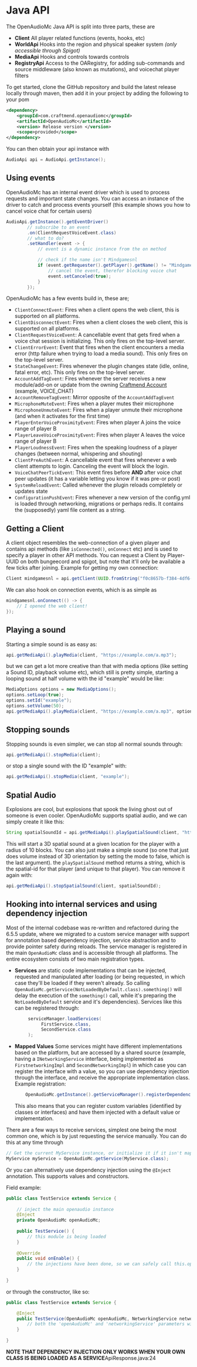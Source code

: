 [//]: # (TITLE:Java API)
[//]: # (ICON:fab fa-java)
[//]: # (DESCRIPTION:Using the java API to build awesome shit)
[//]: # (TAGS:java,api,technical,documentation,events,packets,maven,gradle,nerds)

# Java API
The OpenAudioMc Java API is split into three parts, these are
 - **Client** All player related functions (events, hooks, etc)
 - **WorldApi** Hooks into the region and physical speaker system *(only accessible through Spigot)*
 - **MediaApi** Hooks and controls towards controls
 - **RegistryApi** Access to the OARegistry, for adding sub-commands and source middleware (also known as mutations), and voicechat player filters
 
To get started, clone the GitHub repository and build the latest release locally through maven, then add it in your project by adding the following to your pom
```xml
<dependency>
    <groupId>com.craftmend.openaudiomc</groupId>
    <artifactId>OpenAudioMc</artifactId>
    <version> Release version </version>
    <scope>provided</scope>
</dependency>
```

You can then obtain your api instance with
```java
AudioApi api = AudioApi.getInstance();
```

## Using events
OpenAudioMc has an internal event driver which is used to process requests and important state changes.
You can access an instance of the driver to catch and process events yourself (this example shows you how to cancel voice chat for certain users)
```java
AudioApi.getInstance().getEventDriver()
        // subscribe to an event
        .on(ClientRequestVoiceEvent.class)
        // what to do?
        .setHandler(event -> {
            // event is a dynamic instance from the on method

            // check if the name isn't Mindgamesnl
            if (event.getRequester().getPlayer().getName() != "Mindgamesnl") {
                // cancel the event, therefor blocking voice chat
                event.setCanceled(true);
            }
        });
```

OpenAudioMc has a few events build in, these are;
 - `ClientConnectEvent`: Fires when a client opens the web client, this is supported on all platforms.
 - `ClientDisconnectEvent`: Fires when a client closes the web client, this is supported on all platforms.
 - `ClientRequestVoiceEvent`: A cancellable event that gets fired when a voice chat session is initializing. This only fires on the top-level server.
 - `ClientErrorEvent`: Event that fires when the client encounters a media error (http failure when trying to load a media sound). This only fires on the top-level server.
 - `StateChangeEvent`: Fires whenever the plugin changes state (idle, online, fatal error, etc). This only fires on the top-level server.
 - `AccountAddTagEvent`: Fires whenever the server receives a new module/add-on or update from the owning [Craftmend Account](account.md) (example, VOICE_CHAT)
 - `AccountRemoveTagEvent`: Mirror opposite of the `AccountAddTagEvent`
 - `MicrophoneMuteEvent`: Fires when a player mutes their microphone
 - `MicrophoneUnmuteEvent`: Fires when a player unmute their microphone (and when it activates for the first time)
 - `PlayerEnterVoiceProximityEvent`: Fires when player A joins the voice range of player B
 - `PlayerLeaveVoiceProximityEvent`: Fires when player A leaves the voice range of player B
 - `PlayerLoudnessEvent`: Fires when the speaking loudness of a player changes (between normal, whispering and shouting)
 - `ClientPreAuthEvent`: A cancellable event that fires whenever a web client attempts to login. Canceling the event will block the login.
 - `VoiceChatPeerTickEvent`: This event fires before **AND** after voice chat peer updates (it has a variable letting you know if it was pre-or post)
 - `SystemReloadEvent`: Called whenever the plugin reloads completely or updates state
 - `ConfigurationPushEvent`: Fires whenever a new version of the config.yml is loaded through networking, migrations or perhaps redis. It contains the (supposedly) yaml file content as a string.

## Getting a Client
A client object resembles the web-connection of a given player and contains api methods (like `isConnected()`, `onConnect` etc) and is used to specify a player in other API methods.
You can request a Client by Player-UUID on both bungeecord and spigot, but note that it'll only be available a few ticks after joining. Example for getting my own connection:
```java
Client mindgamesnl = api.getClient(UUID.fromString("f0c8657b-f384-4df6-9d66-e9f36c36ce8a"));
```
We can also hook on connection events, which is as simple as
```java
mindgamesnl.onConnect(() -> {
    // I opened the web client!
});
```

## Playing a sound
Starting a simple sound is as easy as:
```java
api.getMediaApi().playMedia(client, "https://example.com/a.mp3");
```
but we can get a lot more creative than that with media options (like setting a Sound ID, playback volume etc), which still is pretty simple, starting a looping sound at half volume with the id "example" would be like:
```java
MediaOptions options = new MediaOptions();
options.setLoop(true);
options.setId("example");
options.setVolume(50);
api.getMediaApi().playMedia(client, "https://example.com/a.mp3", options);
```

## Stopping sounds
Stopping sounds is even simpler, we can stop all normal sounds through:
```java
api.getMediaApi().stopMedia(client);
```
or stop a single sound with the ID "example" with:
```java
api.getMediaApi().stopMedia(client, "example");
```

## Spatial Audio
Explosions are cool, but explosions that spook the living ghost out of someone is even cooler. OpenAudioMc supports spatial audio, and we can simply create it like this:
```java
String spatialSoundId = api.getMediaApi().playSpatialSound(client, "https://example.com/a.mp3", x, y, z, 10, true);
```
This will start a 3D spatial sound at a given location for the player with a radius of 10 blocks. You can also just make a simple sound (so one that just does volume instead of 3D orientation by setting the mode to false, which is the last argument).
the `playSpatialSound` method returns a string, which is the spatial-id for that player (and unique to that player). You can remove it again with:
```java
api.getMediaApi().stopSpatialSound(client, spatialSoundId);
```

## Hooking into internal services and using dependency injection
Most of the internal codebase was re-written and refactored during the 6.5.5 update, where we migrated to a custom service manager with support for annotation based dependency injection, service abstraction and to provide pointer safety during reloads.
The service manager is registered in the main `OpenAudioMc` class and is accessible through all platforms. The entire ecosystem consists of two main registration types.

- **Services** are static code implementations that can be injected, requested and manipulated after loading (or being requested, in which case they'll be loaded if they weren't already. So calling `OpenAudioMc.getService(NotLoadedByDefault.class).something()` will delay the execution of the `something()` call, while it's preparing the `NotLoadedByDefault` service and it's dependencies). Services like this can be registered through:
  ```java
       serviceManager.loadServices(
            FirstService.class,
            SecondService.class
       );
    ```
- **Mapped Values** Some services might have different implementations based on the platform, but are accessed by a shared source (example, having a `INetworkingService` interface, being implemented as `FirstnetworkingImpl` and `SecondNetworkingImpl`) in which case you can register the interface with a value, so you can use dependency injection through the interface, and receive the appropriate implementation class. Example registration:
    ```java
        OpenAudioMc.getInstance().getServiceManager().registerDependency(TaskService.class, invoker.getTaskProvider());
    ```
    This also means that you can register custom variables (identified by classes or interfaces) and have them injected with a default value or implementation.

There are a few ways to receive services, simplest one being the most common one, which is by just requesting the service manually. You can do this at any time through
```java
// Get the current MyService instance, or initialize it if it isn't mapped yet
MyService myService = OpenAudioMc.getService(MyService.class);
```

Or you can alternatively use dependency injection using the `@Inject` annotation. This supports values and constructors.

Field example:
```java
public class TestService extends Service {
    
    // inject the main openaudio instance
    @Inject
    private OpenAudioMc openAudioMc;
    
    public TestService() {
        // this module is being loaded
    }
    
    @Override
    public void onEnable() {
        // the injections have been done, so we can safely call this.openAudioMc
    }
    
}
```

or through the constructor, like so:
```java
public class TestService extends Service {

    @Inject
    public TestService(OpenAudioMc openAudioMc, NetworkingService networkingService) {
        // both the 'openAudioMc' and 'networkingService' parameters will be injected during init
    }
    
}
```

**NOTE THAT DEPENDENCY INJECTION ONLY WORKS WHEN YOUR OWN CLASS IS BEING LOADED AS A SERVICE**ApiResponse.java:24
